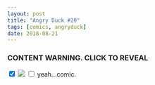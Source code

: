```yaml
---
layout: post
title: "Angry Duck #20"
tags: [comics, angryduck]
date: 2018-08-21
---
```

### CONTENT WARNING. CLICK TO REVEAL
<!-- #52 -->
<CLICK> <!-- see The checkbox hack! in stylesheet -->
	<input type='checkbox' name='blurrer' value='valuable' checked id="blurrer"/>
	<label for="blurrer" >
		<img src="https://imgur.com/sO4g5wb.jpg"/>
	</label>
	<input id="blurrer" type="checkbox">
yeah...comic.
